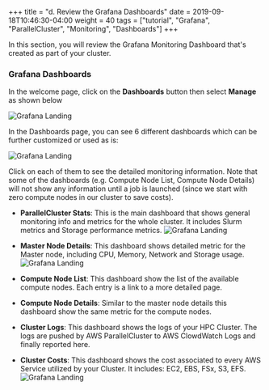 +++
title = "d. Review the Grafana Dashboards"
date = 2019-09-18T10:46:30-04:00
weight = 40
tags = ["tutorial", "Grafana", "ParallelCluster", "Monitoring", "Dashboards"]
+++

In this section, you will review the Grafana Monitoring Dashboard that's created as part of your cluster. 

### Grafana Dashboards

In the welcome page, click on the **Dashboards** button then select **Manage** as shown below

![Grafana Landing](/images/monitoring/grafana_manage.png)

In the Dashboards page, you can see 6 different dashboards which can be further customized or used as is:

![Grafana Landing](/images/monitoring/dashboards.png)

Click on each of them to see the detailed monitoring information. Note that some of the dashboards (e.g. Compute Node List, Compute Node Details) will not show any information until a job is launched (since we start with zero compute nodes in our cluster to save costs).

- **ParallelCluster Stats**: This is the main dashboard that shows general monitoring info and metrics for the whole cluster. It includes Slurm metrics and Storage performance metrics.
![Grafana Landing](/images/monitoring/pcluster_dashboard.png)

- **Master Node Details**: This dashboard shows detailed metric for the Master node, including CPU, Memory, Network and Storage usage.
![Grafana Landing](/images/monitoring/master_details_dashboard.png)

- **Compute Node List**: This dashboard show the list of the available compute nodes. Each entry is a link to a more detailed page.

- **Compute Node Details**: Similar to the master node details this dashboard show the same metric for the compute nodes.

- **Cluster Logs**: This dashboard shows the logs of your HPC Cluster. The logs are pushed by AWS ParallelCluster to AWS ClowdWatch Logs and finally reported here.

- **Cluster Costs**: This dashboard shows the cost associated to every AWS Service utilized by your Cluster. It includes: EC2, EBS, FSx, S3, EFS.
![Grafana Landing](/images/monitoring/cost_dashboard.png)
